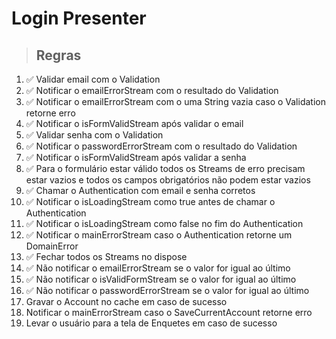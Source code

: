 # Login Presenter

> ## Regras
1. ✅ Validar email com o Validation
2. ✅ Notificar o emailErrorStream com o resultado do Validation
3. ✅ Notificar o emailErrorStream com o uma String vazia  caso o Validation retorne erro
4. ✅ Notificar o isFormValidStream após validar o email
5. ✅ Validar senha com o Validation
6. ✅ Notificar o passwordErrorStream com o resultado do Validation
8. ✅ Notificar o isFormValidStream após validar a senha
9. ✅ Para o formulário estar válido todos os Streams de erro precisam estar vazios e todos os campos obrigatórios não podem estar vazios
10. ✅ Chamar o Authentication com email e senha corretos
11. ✅ Notificar o isLoadingStream como true antes de chamar o Authentication
12. ✅ Notificar o isLoadingStream como false no fim do Authentication
13. ✅ Notificar o mainErrorStream caso o Authentication retorne um DomainError
14. ✅ Fechar todos os Streams no dispose
15. ✅ Não notificar o emailErrorStream se o valor for igual ao último
16. ✅ Não notificar o isValidFormStream se o valor for igual ao último
17. ✅ Não notificar o passwordErrorStream se o valor for igual ao último
18. Gravar o Account no cache em caso de sucesso
19. Notificar o mainErrorStream caso o SaveCurrentAccount retorne erro
20. Levar o usuário para a tela de Enquetes em caso de sucesso